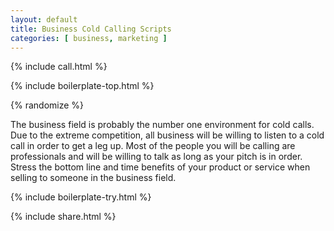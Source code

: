 ```yaml
---
layout: default
title: Business Cold Calling Scripts
categories: [ business, marketing ]
---
```


{% include call.html %}

{% include boilerplate-top.html %}


{% randomize %}

The business field is probably the number one environment for cold calls. Due to the extreme competition, all business will be willing to listen to a cold call in order to get a leg up. Most of the people you will be calling are professionals and will be willing to talk as long as your pitch is in order. Stress the bottom line and time benefits of your product or service when selling to someone in the business field.

{% include boilerplate-try.html %}

{% include share.html %}
